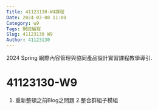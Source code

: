 ```yaml
---
Title: 41123130-W4課程 
Date: 2024-03-08 11:00
Category: w9
Tags: 網誌編寫
Slug: 41123130 W9
Author: 41123130
---
```


2024 Spring 網際內容管理與協同產品設計實習課程教學導引.

<!-- PELICAN_END_SUMMARY -->

# 41123130-W9
1. 重新整頓之前Blog之問題
2.整合群組子模組